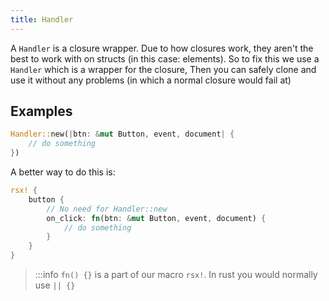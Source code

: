 ```yaml
---
title: Handler
---
```


A `Handler` is a closure wrapper. Due to how closures work, they aren't the best to work with on structs (in this case: elements). So to fix this we use a `Handler` which is a wrapper for the closure, Then you can safely clone and use it without any problems (in which a normal closure would fail at)

## Examples
```rust
Handler::new(|btn: &mut Button, event, document| {
    // do something
})
```
A better way to do this is:
```rust
rsx! {
    button {
        // No need for Handler::new
        on_click: fn(btn: &mut Button, event, document) {
            // do something
        }
    }
}
```
> :::info `fn() {}` is a part of our macro `rsx!`. In rust you would normally use `|| {}`